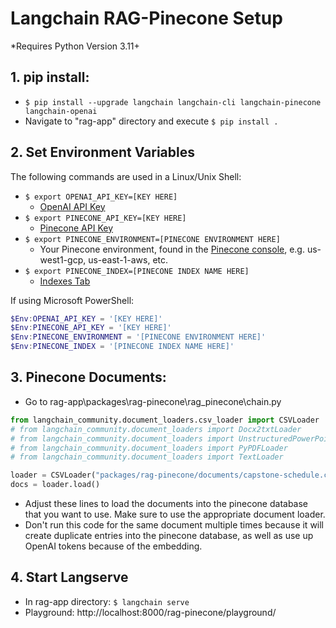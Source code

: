 # Langchain RAG-Pinecone Setup
\*Requires Python Version 3.11+
## 1. pip install:
- `$ pip install --upgrade langchain langchain-cli langchain-pinecone langchain-openai`
- Navigate to "rag-app" directory and execute `$ pip install .`
## 2. Set Environment Variables
The following commands are used in a Linux/Unix Shell:
- `$ export OPENAI_API_KEY=[KEY HERE]`
	- [OpenAI API Key](https://platform.openai.com/api-keys)
- `$ export PINECONE_API_KEY=[KEY HERE]`
	- [Pinecone API Key](https://docs.pinecone.io/guides/getting-started/authentication)
- `$ export PINECONE_ENVIRONMENT=[PINECONE ENVIRONMENT HERE]`
	- Your Pinecone environment, found in the [Pinecone console](https://app.pinecone.io/), e.g. us-west1-gcp, us-east-1-aws, etc.
- `$ export PINECONE_INDEX=[PINECONE INDEX NAME HERE]`
	- [Indexes Tab](https://app.pinecone.io/)

If using Microsoft PowerShell:
```powershell
$Env:OPENAI_API_KEY = '[KEY HERE]'
$Env:PINECONE_API_KEY = '[KEY HERE]'
$Env:PINECONE_ENVIRONMENT = '[PINECONE ENVIRONMENT HERE]'
$Env:PINECONE_INDEX = '[PINECONE INDEX NAME HERE]'
```
## 3. Pinecone Documents:
- Go to rag-app\\packages\\rag-pinecone\\rag_pinecone\\chain.py
```python
from langchain_community.document_loaders.csv_loader import CSVLoader
# from langchain_community.document_loaders import Docx2txtLoader
# from langchain_community.document_loaders import UnstructuredPowerPointLoader
# from langchain_community.document_loaders import PyPDFLoader
# from langchain_community.document_loaders import TextLoader

loader = CSVLoader("packages/rag-pinecone/documents/capstone-schedule.csv")
docs = loader.load()
```
- Adjust these lines to load the documents into the pinecone database that you want to use. Make sure to use the appropriate document loader. 
- Don't run this code for the same document multiple times because it will create duplicate entries into the pinecone database, as well as use up OpenAI tokens because of the embedding.
## 4. Start Langserve
- In rag-app directory: `$ langchain serve`
- Playground: http://localhost:8000/rag-pinecone/playground/
